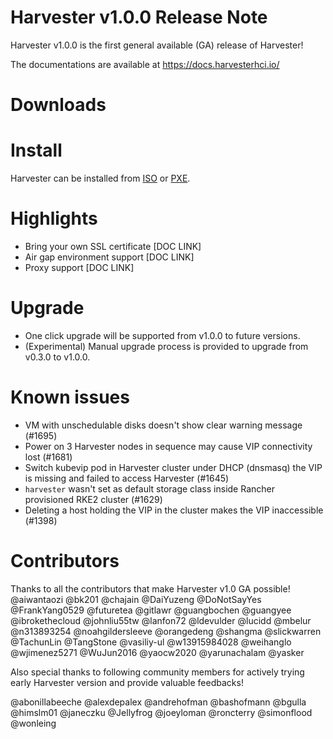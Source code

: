 # Harvester v1.0.0 Release Note

Harvester v1.0.0 is the first general available (GA) release of Harvester!

The documentations are available at https://docs.harvesterhci.io/

# Downloads


# Install

Harvester can be installed from
[ISO](https://docs.harvesterhci.io/v1.0/install/iso-install/) or
[PXE](https://docs.harvesterhci.io/v1.0/install/pxe-boot-install/).

# Highlights

* Bring your own SSL certificate [DOC LINK]
* Air gap environment support [DOC LINK]
* Proxy support [DOC LINK]

# Upgrade
* One click upgrade will be supported from v1.0.0 to future versions.
* (Experimental) Manual upgrade process is provided to upgrade from v0.3.0 to v1.0.0.

# Known issues
- VM with unschedulable disks doesn't show clear warning message (#1695)
- Power on 3 Harvester nodes in sequence may cause VIP connectivity lost (#1681)
- Switch kubevip pod in Harvester cluster under DHCP (dnsmasq) the VIP is missing and failed to access Harvester (#1645)
- `harvester` wasn't set as default storage class inside Rancher provisioned RKE2 cluster (#1629)
- Deleting a host holding the VIP in the cluster makes the VIP inaccessible (#1398)

# Contributors

Thanks to all the contributors that make Harvester v1.0 GA possible!
@aiwantaozi
@bk201
@chajain
@DaiYuzeng
@DoNotSayYes
@FrankYang0529
@futuretea
@gitlawr
@guangbochen
@guangyee
@ibrokethecloud
@johnliu55tw
@lanfon72
@ldevulder
@lucidd
@mbelur
@n313893254
@noahgildersleeve
@orangedeng
@shangma
@slickwarren
@TachunLin
@TangStone
@vasiliy-ul
@w13915984028
@weihanglo
@wjimenez5271
@WuJun2016
@yaocw2020
@yarunachalam
@yasker

Also special thanks to following community members for actively trying early Harvester
version and provide valuable feedbacks!

@abonillabeeche
@alexdepalex
@andrehofman
@bashofmann
@bgulla
@himslm01
@janeczku
@Jellyfrog
@joeyloman
@roncterry
@simonflood
@wonleing

